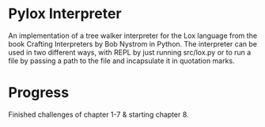 # Pylox Interpreter
An implementation of a tree walker interpreter for the Lox language from the book Crafting Interpreters by Bob Nystrom in Python.
The interpreter can be used in two different ways, with REPL by just running src/lox.py or to run a file by passing a path to the file and incapsulate it in quotation marks.

# Progress
Finished challenges of chapter 1-7 & starting chapter 8.
